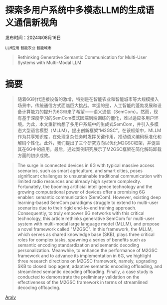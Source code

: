 # 探索多用户系统中多模态LLM的生成语义通信新视角

发布时间：2024年08月16日

`LLM应用` `智能农业` `智能城市`

> Rethinking Generative Semantic Communication for Multi-User Systems with Multi-Modal LLM

# 摘要

> 随着6G时代连接设备的激增，特别是在智能农业和智能城市等大规模接入场景中，传统通信方式面临巨大挑战。幸运的是，人工智能的蓬勃发展和设备计算能力的提升为6G带来了希望——语义通信（SemCom）。然而，现有基于深度学习的SemCom模式因端到端训练的僵化，难以适应多用户环境。为此，本文重新构想了多用户系统中的生成式SemCom，并引入多模态大型语言模型（MLLM），提出创新框架“M2GSC”。在该框架中，MLLM作为共享知识库，在处理复杂任务时发挥关键作用，推动语义编码标准化和解码个性化。此外，我们提出了三个研究方向以优化M2GSC框架，并促进其在6G中的应用。最后，通过案例研究展示了M2GSC框架在简化解码卸载方面的初步成效。

> The surge in connected devices in 6G with typical massive access scenarios, such as smart agriculture, and smart cities, poses significant challenges to unsustainable traditional communication with limited radio resources and already high system complexity. Fortunately, the booming artificial intelligence technology and the growing computational power of devices offer a promising 6G enabler: semantic communication (SemCom). However, existing deep learning-based SemCom paradigms struggle to extend to multi-user scenarios due to their rigid end-to-end training approach. Consequently, to truly empower 6G networks with this critical technology, this article rethinks generative SemCom for multi-user system with multi-modal large language model (MLLM), and propose a novel framework called "M2GSC". In this framework, the MLLM, which serves as shared knowledge base (SKB), plays three critical roles for complex tasks, spawning a series of benefits such as semantic encoding standardization and semantic decoding personalization. Meanwhile, to enhance the performance of M2GSC framework and to advance its implementation in 6G, we highlight three research directions on M2GSC framework, namely, upgrading SKB to closed loop agent, adaptive semantic encoding offloading, and streamlined semantic decoding offloading. Finally, a case study is conducted to demonstrate the preliminary validation on the effectiveness of the M2GSC framework in terms of streamlined decoding offloading.

[Arxiv](https://arxiv.org/abs/2408.08765)